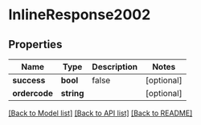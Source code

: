 # InlineResponse2002

## Properties
Name | Type | Description | Notes
------------ | ------------- | ------------- | -------------
**success** | **bool** | false | [optional] 
**ordercode** | **string** |  | [optional] 

[[Back to Model list]](../README.md#documentation-for-models) [[Back to API list]](../README.md#documentation-for-api-endpoints) [[Back to README]](../README.md)


